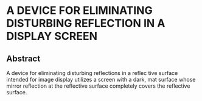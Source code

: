 # A DEVICE FOR ELIMINATING DISTURBING REFLECTION IN A DISPLAY SCREEN

## Abstract
A device for eliminating disturbing reflections in a reflec tive surface intended for image display utilizes a screen with a dark, mat surface whose mirror reflection at the reflective surface completely covers the reflective surface.